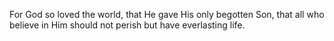 For God so loved the world, that He gave His only begotten Son, that all who believe in Him should not perish but have everlasting life.
